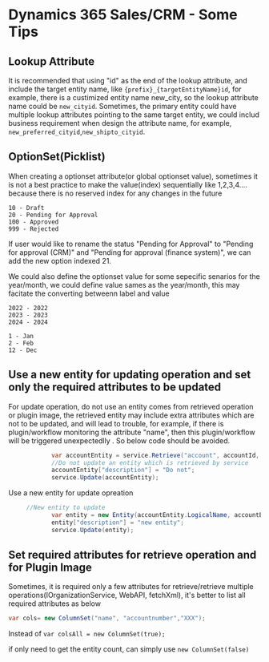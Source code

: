 # Dynamics 365 Sales/CRM - Some Tips

## Lookup Attribute

It is recommended that using "id" as the end of the lookup attribute, and include the target entity name, like `{prefix}_{targetEntityName}id`, for example, there is a custimized entity name new_city, so the lookup attribute name could be `new_cityid`. Sometimes, the primary entity could have multiple lookup attributes pointing to the same target entity, we could includ business requirement when design the attribute name, for example, `new_preferred_cityid`,`new_shipto_cityid`.

## OptionSet(Picklist)

When creating a optionset attribute(or global optionset value), sometimes it is not a best practice to make the value(index) sequentially like 1,2,3,4.... because there is no reserved index for any changes in the future

```text
10 - Draft
20 - Pending for Approval
100 - Approved
999 - Rejected
```

If user would like to rename the status "Pending for Approval" to "Pending for approval (CRM)" and "Pending for approval (finance system)", we can add the new option indexed 21.

We could also define the optionset value for some sepecific senarios
for the year/month, we could define value sames as the year/month, this may facitate the converting betweenn label and value

```text
2022 - 2022
2023 - 2023
2024 - 2024
```

```text
1 - Jan
2 - Feb
12 - Dec
```

## Use a new entity for updating operation and set only the required attributes to be updated

For update operation, do not use an entity comes from retrieved operation or plugin image, the retrieved entity may include extra attributes which are not to be updated, and will lead to trouble, for example, if there is plugin/workflow monitoring the attribute "name", then this plugin/workflow will be triggered unexpectedlly . So below code should be avoided.

```cs
            var accountEntity = service.Retrieve("account", accountId, new ColumnSet("name", "accountnumber"));
            //Do not update an entity which is retrieved by service
            accountEntity["description"] = "Do not";
            service.Update(accountEntity);
```

Use a new entity for update opreation

```cs
     //New entity to update
            var entity = new Entity(accountEntity.LogicalName, accountEntity.Id);
            entity["description"] = "new entity";
            service.Update(entity);
```

## Set required attributes for retrieve operation and for Plugin Image

Sometimes, it is required only a few attributes for retrieve/retrieve multiple operations(IOrganizationService, WebAPI, fetchXml), it's better to list all required attributes as below

```cs
var cols= new ColumnSet("name", "accountnumber","XXX");
```

Instead of  `var colsAll = new ColumnSet(true);`

if only need to get the entity count, can simply use `new ColumnSet(false)`
